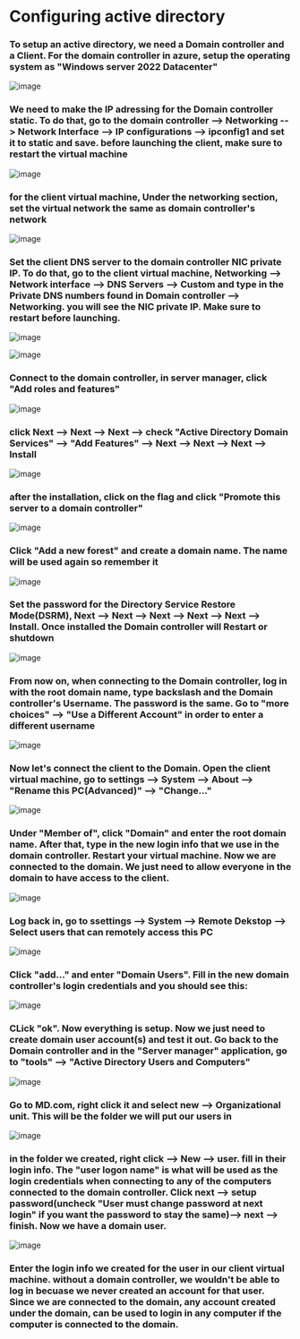 # Configuring active directory


<h3>To setup an active directory, we need a Domain controller and a Client. For the domain controller in azure, setup the operating system as "Windows server 2022 Datacenter"</h3>

![image](https://github.com/David123890dd/configure-ad/assets/138183500/7144cbaf-66f7-4089-b3f0-cd5db03ab13b)

<h3>We need to make the IP adressing for the Domain controller static. To do that, go to the domain controller --> Networking --> Network Interface --> IP configurations --> ipconfig1 and set it to static and save. before launching the client, make sure to restart the virtual machine</h3>

![image](https://github.com/David123890dd/configure-ad/assets/138183500/07fbadc3-73de-4e64-b5c0-31cfb51ed1d5)


<h3>for the client virtual machine, Under the networking section, set the virtual network the same as domain controller's network</h3>

![image](https://github.com/David123890dd/configure-ad/assets/138183500/ec6e0932-ec0f-4c63-b1bc-87bd210eb7c4)

<h3>Set the client DNS server to the domain controller NIC private IP. To do that, go to the client virtual machine, Networking --> Network interface --> DNS Servers --> Custom and type in the Private DNS numbers found in Domain controller --> Networking. you will see the NIC private IP. Make sure to restart before launching.</h3>

![image](https://github.com/David123890dd/configure-ad/assets/138183500/ac9ce6db-0b0a-4d57-b1ef-fe8d99ef79db)

![image](https://github.com/David123890dd/configure-ad/assets/138183500/40a3a8c6-dd4d-4c4b-ae99-bd86f6c1255b)

<h3>Connect to the domain controller, in server manager, click "Add roles and features"</h3>

![image](https://github.com/David123890dd/configure-ad/assets/138183500/f4b7e081-e236-4b76-820c-1fb27a8fbffc)

<h3>click Next --> Next --> Next --> check "Active Directory Domain Services" --> "Add Features" --> Next --> Next --> Next --> Install</h3>

![image](https://github.com/David123890dd/configure-ad/assets/138183500/9a27f446-5e85-4336-886f-61b5562d5f75)

<h3>after the installation, click on the flag and click "Promote this server to a domain controller"</h3>

![image](https://github.com/David123890dd/configure-ad/assets/138183500/8e94b604-8149-4399-aeb3-39384427a7c1)

<h3>Click "Add a new forest" and create a domain name. The name will be used again so remember it</h3>

![image](https://github.com/David123890dd/configure-ad/assets/138183500/8e3f7752-a03a-45f2-b88f-fb81e50886f7)

<h3>Set the password for the Directory Service Restore Mode(DSRM), Next --> Next --> Next --> Next --> Next --> Install. Once installed the Domain controller will Restart or shutdown</h3>

![image](https://github.com/David123890dd/configure-ad/assets/138183500/47710f5a-c18a-44c1-9fce-a7f3b652416c)

<h3>From now on, when connecting to the Domain controller, log in with the root domain name, type backslash and the Domain controller's Username. The password is the same. Go to "more choices" --> "Use a Different Account" in order to enter a different username</h3>

![image](https://github.com/David123890dd/configure-ad/assets/138183500/528bc133-d1ee-4038-81bb-009d85146a4e)

<h3>Now let's connect the client to the Domain. Open the client virtual machine, go to settings --> System --> About --> "Rename this PC(Advanced)" --> "Change..."</h3>

![image](https://github.com/David123890dd/configure-ad/assets/138183500/197fe9dc-242d-4acd-b3ad-0daf1c073cf4)

<h3>Under "Member of", click "Domain" and enter the root domain name. After that, type in the new login info that we use in the domain controller. Restart your virtual machine. Now we are connected to the domain. We just need to allow everyone in the domain to have access to the client.</h3>

![image](https://github.com/David123890dd/configure-ad/assets/138183500/2eddf0b1-a5bf-42a9-809a-270991b408dd)

<h3>Log back in, go to ssettings --> System --> Remote Dekstop --> Select users that can remotely access this PC</h3>

![image](https://github.com/David123890dd/configure-ad/assets/138183500/9eef694a-541a-4522-ac2a-7246212b2e54)

<h3>Click "add..." and enter "Domain Users". Fill in the new domain controller's login credentials and you should see this:</h3>

![image](https://github.com/David123890dd/configure-ad/assets/138183500/7c6d299c-a83f-40cd-902e-99ade0e61bdd)

<h3>CLick "ok". Now everything is setup. Now we just need to create domain user account(s) and test it out. Go back to the Domain controller and in the "Server manager" application, go to "tools" --> "Active Directory Users and Computers"</h3>

![image](https://github.com/David123890dd/configure-ad/assets/138183500/1f7e20ce-fa43-4f5c-894d-d09a192d3b34)

<h3>Go to MD.com, right click it and select new --> Organizational unit. This will be the folder we will put our users in</h3>

![image](https://github.com/David123890dd/configure-ad/assets/138183500/750a4a13-3d5b-4910-b29d-10ed5a8aba9b)

<h3>in the folder we created, right click --> New --> user. fill in their login info. The "user logon name" is what will be used as the login credentials when connecting to any of the computers connected to the domain controller. Click next --> setup password(uncheck "User must change password at next login" if you want the password to stay the same)--> next --> finish. Now we have a domain user.</h3>

![image](https://github.com/David123890dd/configure-ad/assets/138183500/8cf83bea-a709-4709-8c82-c3b276c7e702)

<h3>Enter the login info we created for the user in our client virtual machine. without a domain controller, we wouldn't be able to log in becuase we never created an account for that user. Since we are connected to the domain, any account created under the domain, can be used to login in any computer if the computer is connected to the domain.</h3>

